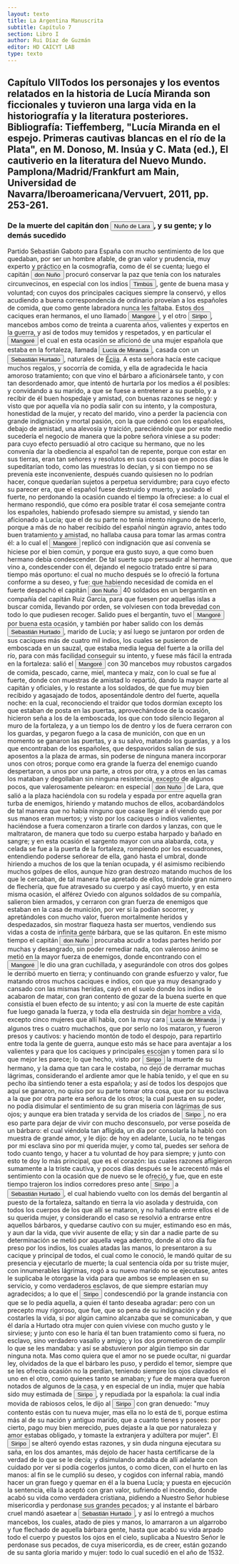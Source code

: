 ```yaml
---
layout: texto
title: La Argentina Manuscrita
subtitle: Capítulo 7
section: Libro I
author: Rui Díaz de Guzmán
editor: HD CAICYT LAB
type: texto
---
```


## Capítulo VII</span><note target="recogito-30ab1454-1d6c-4b6c-9b02-2e9117e8120f" resp="mjgandini">Todos los personajes y los eventos relatados en la historia de Lucía Miranda son ficcionales y tuvieron una larga vida en la historiografía y la literatura posteriores. Bibliografía: Tieffemberg, &quot;Lucía Miranda en el espejo. Primeras cautivas blancas en el río de la Plata&quot;, en M. Donoso, M. Insúa y C. Mata (ed.), El cautiverio en la literatura del Nuevo Mundo. Pamplona/Madrid/Frankfurt am Main, Universidad de Navarra/Iberoamericana/Vervuert, 2011, pp. 253-261.</note>

### De la muerte del capitán don <button class="balloon" data-balloon-pos="up" data-balloon-length="large" data-balloon="El capitán que en la historia de Lucía Miranda, estaba al frente de Sancti Spiritus tras la salida de Sebastián Caboto de la región.">Nuño de Lara</button>, y su gente; y lo demás sucedido


Partido Sebastián Gaboto para España con mucho sentimiento de los que quedaban, por ser un hombre afable, de gran valor y prudencia, muy experto y práctico en la cosmografía, como de él se cuenta; luego el capitán <button class="balloon" data-balloon-pos="up" data-balloon-length="large" data-balloon="El capitán que en la historia de Lucía Miranda, estaba al frente de Sancti Spiritus tras la salida de Sebastián Caboto de la región.">don Nuño</button> procuró conservar la paz que tenía con los naturales circunvecinos, en especial con los indios <button class="balloon" data-balloon-pos="up" data-balloon-length="large" data-balloon="Se refiere a los Chaná-timbúes, habitantes nativos de las riberas del Paraná y del Uruguay y que estarían conectados con la construcción de &quot;Cerritos&quot; en estos espacios, propios de la cultura Goya-Malabrigo. Los chaná-timúes practicaban un amplio número de estrategias de explotación del medio, combinando pesca, caza, recolección y horticultura. Bibliografía: Politis, Gustavo; León, Diego, &quot;Patrones adaptativos de los cazadores-recolectores-pescadores de la margen occidental del Pa">Timbús</button>, gente de buena masa y voluntad; con cuyos dos principales caciques siempre la conservó, y ellos acudiendo a buena correspondencia de ordinario proveían a los españoles de comida, que como gente labradora nunca les faltaba. Estos dos caciques eran hermanos, el uno llamado <button class="balloon" data-balloon-pos="up" data-balloon-length="large" data-balloon="Cacique de la tribu de los Coronda">Mangoré</button>, y el otro <button class="balloon" data-balloon-pos="up" data-balloon-length="large" data-balloon="Cacique de la tribu de los Coronda">Siripo</button>, mancebos ambos como de treinta a cuarenta años, valientes y expertos en la guerra, y así de todos muy temidos y respetados, y en particular el <button class="balloon" data-balloon-pos="up" data-balloon-length="large" data-balloon="Cacique de la tribu de los Coronda">Mangoré</button> el cual en esta ocasión se aficionó de una mujer española que estaba en la fortaleza, llamada <button class="balloon" data-balloon-pos="up" data-balloon-length="large" data-balloon="Española, esposa de Sebastián Hurtado.">Lucía de Miranda</button>, casada con un <button class="balloon" data-balloon-pos="up" data-balloon-length="large" data-balloon="Soldado español">Sebastián Hurtado</button>, naturales de <a href="https://recogito.pelagios.org/document/wzqxhk0h3vpikm/part/1/edit#9c29e195-e97f-4c63-8bdf-5cdfa540061e" target="_blank">Écija</a>. A esta señora hacía este cacique muchos regalos, y socorría de comida, y ella de agradecida le hacia amoroso tratamiento; con que vino el bárbaro a aficionársele tanto, y con tan desordenado amor, que intentó de hurtarla por los medios a él posibles: y convidando a su marido, a que se fuese a entretener a su pueblo, y a recibir de él buen hospedaje y amistad, con buenas razones se negó: y visto que por aquella vía no podía salir con su intento, y la compostura, honestidad de la mujer, y recato del marido, vino a perder la paciencia con grande indignación y mortal pasión, con la que ordenó con los españoles, debajo de amistad, una alevosía y traición, pareciéndole que por este medio sucedería el negocio de manera que la pobre señora viniese a su poder: para cuyo efecto persuadió al otro cacique su hermano, que no les convenía dar la obediencia al español tan de repente, porque con estar en sus tierras, eran tan señores y resolutos en sus cosas que en pocos días le supeditarían todo, como las muestras lo decían, y si con tiempo no se prevenía este inconveniente, después cuando quisiesen no lo podrían hacer, conque quedarían sujetos a perpetua servidumbre; para cuyo efecto su parecer era, que el español fuese destruido y muerto, y asolado el fuerte, no perdonando la ocasión cuando el tiempo la ofreciese: a lo cual el hermano respondió, que cómo era posible tratar él cosa semejante contra los españoles, habiendo profesado siempre su amistad, y siendo tan aficionado a Lucía; que el de su parte no tenía intento ninguno de hacerlo, porque a más de no haber recibido del español ningún agravio, antes todo buen tratamiento y amistad, no hallaba causa para tomar las armas contra él: a lo cual el <button class="balloon" data-balloon-pos="up" data-balloon-length="large" data-balloon="Cacique de la tribu de los Coronda">Mangoré</button> replicó con indignación que así convenía se hiciese por el bien común, y porque era gusto suyo, a que como buen hermano debía condescender. De tal suerte supo persuadir al hermano, que vino a, condescender con él, dejando el negocio tratado entre sí para tiempo más oportuno: el cual no mucho después se lo ofreció la fortuna conforme a su deseo, y fue: que habiendo necesidad de comida en el fuerte despachó el capitán <button class="balloon" data-balloon-pos="up" data-balloon-length="large" data-balloon="El capitán que en la historia de Lucía Miranda, estaba al frente de Sancti Spiritus tras la salida de Sebastián Caboto de la región.">don Nuño</button> 40 soldados en un bergantín en compañía del capitán Ruiz García, para que fuesen por aquellas islas a buscar comida, llevando por orden, se volviesen con toda brevedad con todo lo que pudiesen recoger. Salido pues el bergantín, tuvo el <button class="balloon" data-balloon-pos="up" data-balloon-length="large" data-balloon="Cacique de la tribu de los Coronda">Mangoré</button> por buena esta ocasión, y también por haber salido con los demás <button class="balloon" data-balloon-pos="up" data-balloon-length="large" data-balloon="Soldado español">Sebastián Hurtado</button>, marido de Lucía; y así luego se juntaron por orden de sus caciques más de cuatro mil indios, los cuales se pusieron de emboscada en un sauzal, que estaba media legua del fuerte a la orilla del río, para con más facilidad conseguir su intento, y fuese más fácil la entrada en la fortaleza: salió el <button class="balloon" data-balloon-pos="up" data-balloon-length="large" data-balloon="Cacique de la tribu de los Coronda">Mangoré</button> con 30 mancebos muy robustos cargados de comida, pescado, carne, miel, manteca y maíz, con lo cual se fue al fuerte, donde con muestras de amistad lo repartió, dando la mayor parte al capitán y oficiales, y lo restante a los soldados, de que fue muy bien recibido y agasajado de todos, aposentándole dentro del fuerte, aquella noche: en la cual, reconociendo el traidor que todos dormían excepto los que estaban de posta en las puertas, aprovechándose de la ocasión, hicieron seña a los de la emboscada, los que con todo silencio llegaron al muro de la fortaleza, y a un tiempo los de dentro y los de fuera cerraron con los guardas, y pegaron fuego a la casa de munición, con que en un momento se ganaron las puertas, y a su salvo, matando los guardas, y a los que encontraban de los españoles, que despavoridos salían de sus aposentos a la plaza de armas, sin poderse de ninguna manera incorporar unos con otros; porque como era grande la fuerza del enemigo cuando despertaron, a unos por una parte, a otros por otra, y a otros en las camas los mataban y degollaban sin ninguna resistencia, excepto de algunos pocos, que valerosamente pelearon: en especial <button class="balloon" data-balloon-pos="up" data-balloon-length="large" data-balloon="El capitán que en la historia de Lucía Miranda, estaba al frente de Sancti Spiritus tras la salida de Sebastián Caboto de la región.">don Nuño</button> de Lara, que salió a la plaza haciéndola con su rodela y espada por entre aquella gran turba de enemigos, hiriendo y matando muchos de ellos, acobardándolos de tal manera que no había ninguno que osase llegar a él viendo que por sus manos eran muertos; y visto por los caciques o indios valientes, haciéndose a fuera comenzaron a tirarle con dardos y lanzas, con que le maltrataron, de manera que todo su cuerpo estaba harpado y bañado en sangre; y en esta ocasión el sargento mayor con una alabarda, cota, y celada se fue a la puerta de la fortaleza, rompiendo por los escuadrones, entendiendo poderse señorear de ella, ganó hasta el umbral, donde hiriendo a muchos de los que la tenían ocupada, y él asimismo recibiendo muchos golpes de ellos, aunque hizo gran destrozo matando muchos de los que le cercaban, de tal manera fue apretado de ellos, tirándole gran número de flechería, que fue atravesado su cuerpo y así cayó muerto, y en esta misma ocasión, el alférez Oviedo con algunos soldados de su compañía, salieron bien armados, y cerraron con gran fuerza de enemigos que estaban en la casa de munición, por ver si la podían socorrer, y apretándoles con mucho valor, fueron mortalmente heridos y despedazados, sin mostrar flaqueza hasta ser muertos, vendiendo sus vidas a costa de infinita gente bárbara, que se las quitaron. En este mismo tiempo el capitán <button class="balloon" data-balloon-pos="up" data-balloon-length="large" data-balloon="El capitán que en la historia de Lucía Miranda, estaba al frente de Sancti Spiritus tras la salida de Sebastián Caboto de la región.">don Nuño</button> procuraba acudir a todas partes herido por muchas y desangrado, sin poder remediar nada, con valeroso ánimo se metió en la mayor fuerza de enemigos, donde encontrando con el <button class="balloon" data-balloon-pos="up" data-balloon-length="large" data-balloon="Cacique de la tribu de los Coronda">Mangoré</button> le dio una gran cuchillada, y asegurándole con otros dos golpes le derribó muerto en tierra; y continuando con grande esfuerzo y valor, fue matando otros muchos caciques e indios, con que ya muy desangrado y cansado con las mismas heridas, cayó en el suelo donde los indios le acabaron de matar, con gran contento de gozar de la buena suerte en que consistía el buen efecto de su intento; y así con la muerte de este capitán fue luego ganada la fuerza, y toda ella destruida sin dejar hombre a vida, excepto cinco mujeres que allí había, con la muy cara <button class="balloon" data-balloon-pos="up" data-balloon-length="large" data-balloon="Española, esposa de Sebastián Hurtado.">Lucía de Miranda</button> y algunos tres o cuatro muchachos, que por serlo no los mataron, y fueron presos y cautivos: y haciendo montón de todo el despojo, para repartirlo entre toda la gente de guerra, aunque esto más se hace para aventajar a los valientes y para que los caciques y principales escojan y tomen para sí lo que mejor les parece; lo que hecho, visto por <button class="balloon" data-balloon-pos="up" data-balloon-length="large" data-balloon="Cacique de la tribu de los Coronda">Siripo</button> la muerte de su hermano, y la dama que tan cara le costaba, no dejó de derramar muchas lágrimas, considerando el ardiente amor que le había tenido, y el que en su pecho iba sintiendo tener a esta española; y así de todos los despojos que aquí se ganaron, no quiso por su parte tomar otra cosa, que por su esclava a la que por otra parte era señora de los otros; la cual puesta en su poder, no podía disimular el sentimiento de su gran miseria con lágrimas de sus ojos; y aunque era bien tratada y servida de los criados de <button class="balloon" data-balloon-pos="up" data-balloon-length="large" data-balloon="Cacique de la tribu de los Coronda">Siripo</button>, no era eso parte para dejar de vivir con mucho desconsuelo, por verse poseída de un bárbaro: el cual viéndola tan afligida, un día por consolarla la habló con muestra de grande amor, y le dijo: de hoy en adelante, Lucía, no te tengas por mi esclava sino por mi querida mujer, y como tal, puedes ser señora de todo cuanto tengo, y hacer a tu voluntad de hoy para siempre; y junto con esto te doy lo más principal, que es el corazón: las cuales razones afligieron sumamente a la triste cautiva, y pocos días después se le acrecentó más el sentimiento con la ocasión que de nuevo se le ofreció, y fue, que en este tiempo trajeron los indios corredores preso ante <button class="balloon" data-balloon-pos="up" data-balloon-length="large" data-balloon="Cacique de la tribu de los Coronda">Siripo</button> a <button class="balloon" data-balloon-pos="up" data-balloon-length="large" data-balloon="Soldado español">Sebastián Hurtado</button>, el cual habiendo vuelto con los demás del bergantín al puesto de la fortaleza, saltando en tierra la vio asolada y destruida, con todos los cuerpos de los que allí se mataron, y no hallando entre ellos el de su querida mujer, y considerando el caso se resolvió a entrarse entre aquellos bárbaros, y quedarse cautivo con su mujer, estimando eso en más, y aun dar la vida, que vivir ausente de ella; y sin dar a nadie parte de su determinación se metió por aquella vega adentro, donde al otro día fue preso por los indios, los cuales atadas las manos, lo presentaron a su cacique y principal de todos, el cual como le conoció, le mandó quitar de su presencia y ejecutarlo de muerte; la cual sentencia oída por su triste mujer, con innumerables lágrimas, rogó a su nuevo marido no se ejecutase, antes le suplicaba le otorgase la vida para que ambos se empleasen en su servicio, y como verdaderos esclavos, de que siempre estarían muy agradecidos; a lo que el <button class="balloon" data-balloon-pos="up" data-balloon-length="large" data-balloon="Cacique de la tribu de los Coronda">Siripo</button> condescendió por la grande instancia con que se lo pedía aquella, a quien él tanto deseaba agradar: pero con un precepto muy rigoroso, que fue, que so pena de su indignación y de costarles la vida, si por algún camino alcanzaba que se comunicaban, y que él daría a Hurtado otra mujer con quien viviese con mucho gusto y le sirviese; y junto con eso le haría él tan buen tratamiento como si fuera, no esclavo, sino verdadero vasallo y amigo; y los dos prometieron de cumplir lo que se les mandaba: y así se abstuvieron por algún tiempo sin dar ninguna nota. Mas como quiera que el amor no se puede ocultar, ni guardar ley, olvidados de la que el bárbaro les puso, y perdido el temor, siempre que se les ofrecía ocasión no la perdían, teniendo siempre los ojos clavados el uno en el otro, como quienes tanto se amaban; y fue de manera que fueron notados de algunos de la casa, y en especial de un india, mujer que había sido muy estimada de <button class="balloon" data-balloon-pos="up" data-balloon-length="large" data-balloon="Cacique de la tribu de los Coronda">Siripo</button>, y repudiada por la española: la cual india movida de rabiosos celos, le dijo al <button class="balloon" data-balloon-pos="up" data-balloon-length="large" data-balloon="Cacique de la tribu de los Coronda">Siripo</button> con gran denuedo: &quot;muy contento estás con tu nueva mujer, mas ella no lo está de ti, porque estima más al de su nación y antiguo marido, que a cuanto tienes y posees: por cierto, pago muy bien merecido, pues dejaste a la que por naturaleza y amor estabas obligado, y tomaste la extranjera y adúltera por mujer&quot;. El <button class="balloon" data-balloon-pos="up" data-balloon-length="large" data-balloon="Cacique de la tribu de los Coronda">Siripo</button> se alteró oyendo estas razones, y sin duda ninguna ejecutara su saña, en los dos amantes, más dejolo de hacer hasta certificarse de la verdad de lo que se le decía; y disimulando andaba de allí adelante con cuidado por ver si podía cogerlos juntos, o como dicen, con el hurto en las manos: al fin se le cumplió su deseo, y cogidos con infernal rabia, mandó hacer un gran fuego y quemar en él a la buena Lucía; y puesta en ejecución la sentencia, ella la aceptó con gran valor, sufriendo el incendio, donde acabó su vida como verdadera cristiana, pidiendo a Nuestro Señor hubiese misericordia y perdonase sus grandes pecados; y al instante el bárbaro cruel mandó asaetear a <button class="balloon" data-balloon-pos="up" data-balloon-length="large" data-balloon="Soldado español">Sebastián Hurtado</button>, y así lo entregó a muchos mancebos, los cuales, atado de pies y manos, lo amarraron a un algarrobo y fue flechado de aquella bárbara gente, hasta que acabó su vida arpado todo el cuerpo y puestos los ojos en el cielo, suplicaba a Nuestro Señor le perdonase sus pecados, de cuya misericordia, es de creer, están gozando de su santa gloria marido y mujer: todo lo cual sucedió en el año de 1532.
